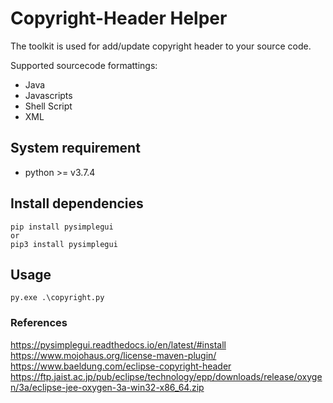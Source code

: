 # Copyright-Header Helper

The toolkit is used for add/update copyright header to your source code.

Supported sourcecode formattings:

- Java
- Javascripts
- Shell Script
- XML

## System requirement

- python >= v3.7.4

## Install dependencies
```
pip install pysimplegui
or
pip3 install pysimplegui
```

## Usage

```
py.exe .\copyright.py
```

### References

https://pysimplegui.readthedocs.io/en/latest/#install
https://www.mojohaus.org/license-maven-plugin/
https://www.baeldung.com/eclipse-copyright-header
https://ftp.jaist.ac.jp/pub/eclipse/technology/epp/downloads/release/oxygen/3a/eclipse-jee-oxygen-3a-win32-x86_64.zip